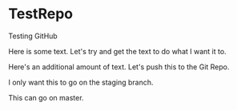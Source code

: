 # TestRepo
Testing GitHub

Here is some text. Let's try and get the text to do what I want it to.

Here's an additional amount of text. Let's push this to the Git Repo.

I only want this to go on the staging branch.

This can go on master.